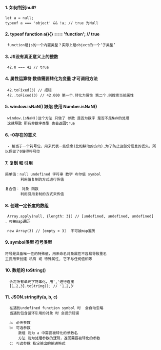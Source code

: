 #### 1. 如何判别null?
    let a = null;
    typeof a === 'object' && !a; // true 为Null

#### 2. typeof function a(){} === 'function'; // true
     function是js的一个内置类型？实际上是object的一个‘子类型’

#### 3. JS没有真正意义上的整数
     42.0 === 42 // true


#### 4. 属性运算符 数值需要转化为变量 才可调用方法
     42.toFixed(3) // 报错
     42..toFixed(3) // 42.000 第一个.转化为属性 第二个.则搜索当前属性

#### 5. window.isNaN() 缺陷  使用 Number.isNaN()
     window.isNaN()这个方法 只做了 参数 是否为数字 是否不是NaN的处理
     这就导致 所有非数字类型 也会返回true

#### 6. -0存在的意义
     - 相当于一个符号位，用来代表一些信息(比如移动的方向),为了防止这部分信息的丢失，所以保留了0值得符号位

####  7. 复制 和 引用
    简单值：null undefined 字符串 数字 布尔值 symbol
           利用值复制的方式进行传值

    复合值： 对象 函数
           利用引用复制的方式来传值

#### 8. 创建一定长度的数组
     Array.apply(null, {length: 3}) // [undefined, undefined, undefined] ，可被map遍历

     new Array(3) // [empty × 3]  不可被map遍历

#### 9. symbol类型 符号类型
    符号是具备唯一性的特殊值，用来命名对象属性不容易导致重名
    主要用来创建 私有 或 特殊属性, 它不与任何值相等

#### 10. 数组的 toString()
      会将所有单元字符串化，用','进行连接
      [1,2,3].toString(); // '1,2,3'

#### 11. JSON.stringify(a, b, c)
      在遇到undefined function symbol 时  会自动忽略
      当遇到包含循环引用的对象 时 会提示错误

      a: 必传参数
      b: 可选参数
          数组 则为 a 中需要被转化的参数名
          方法 则为处理参数的逻辑，返回需要被转化的参数
      c: 可选参数 指定输出的缩进格式
